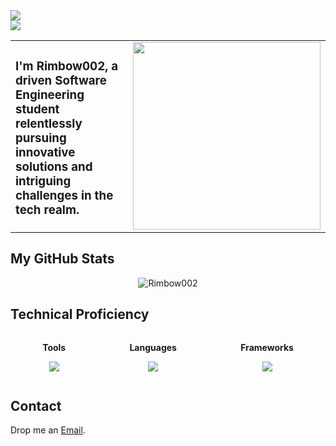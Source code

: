 <img src="https://user-images.githubusercontent.com/73097560/115834477-dbab4500-a447-11eb-908a-139a6edaec5c.gif">
<br/>
<img src="https://readme-typing-svg.herokuapp.com?font=Time+New+Roman&color=blue&size=50&width=900&height=70&lines=Rimbow002">

<table style="width: 100%; border: none; border-collapse: collapse;">
  <tr>
    <td style="text-align: left; width: 50%; border: none;">
      <h3>I'm Rimbow002, a driven Software Engineering student relentlessly pursuing innovative solutions and intriguing challenges in the tech realm.</h3>
    </td>
    <td style="text-align: right; width: 50%; border: none;">
      <img src="https://cdn.dribbble.com/users/1277312/screenshots/14733298/media/39b1045e593737587dd60e42c8422d1f.gif" width="300" />
    </td>
  </tr>
</table>



<h2>My GitHub Stats</h2>
<p align="center"><img src="https://github-readme-stats.vercel.app/api/top-langs?username=Rimbow002&show_icons=true&theme=dark&locale=en&layout=compact" alt="Rimbow002"/></p>

<h2>Technical Proficiency</h2>
<div style="display: flex; justify-content: space-around;">
  <div>
    <p align="center">
      <b>Tools</b>
    </p>
    <p align="center">
      <a href="https://skillicons.dev">
        <img src="https://skillicons.dev/icons?i=azure,git,github,idea,mysql,netlify,postman,visualstudio&perline=4" />
      </a>
    </p>
  </div>

  <div>
    <p align="center">
      <b>Languages</b>
    </p>
    <p align="center">
      <a href="https://skillicons.dev">
        <img src="https://skillicons.dev/icons?i=cs,cpp,css,gherkin,html,java,js,py&perline=4" />
      </a>
    </p>
  </div>

  <div>
    <p align="center">
      <b>Frameworks</b>
    </p>
    <p align="center">
      <a href="https://skillicons.dev">
        <img src="https://skillicons.dev/icons?i=firebase,dotnet,spring,tailwind&perline=4" />
      </a>
    </p>
  </div>
</div>


<h2>Contact</h2>
<p>Drop me an <a href="mailto:enzotrujilloacosta@gmail.com">Email</a>.</p>
